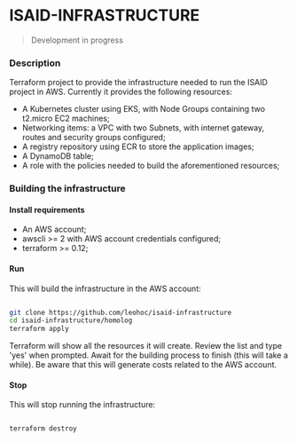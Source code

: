 # ISAID-INFRASTRUCTURE

> Development in progress

### Description

Terraform project to provide the infrastructure needed to run the ISAID project in AWS.
Currently it provides the following resources:

  * A Kubernetes cluster using EKS, with Node Groups containing two t2.micro EC2 machines;
  * Networking items: a VPC with two Subnets, with internet gateway, routes and security groups configured;
  * A registry repository using ECR to store the application images;
  * A DynamoDB table;
  * A role with the policies needed to build the aforementioned resources; 

### Building the infrastructure

#### Install requirements

- An AWS account;
- awscli >= 2 with AWS account credentials configured;
- terraform >= 0.12;

#### Run

This will build the infrastructure in the AWS account:

```bash

git clone https://github.com/leohoc/isaid-infrastructure
cd isaid-infrastructure/homolog
terraform apply

```

Terraform will show all the resources it will create. Review the list and type 'yes' when prompted.
Await for the building process to finish (this will take a while).
Be aware that this will generate costs related to the AWS account. 

#### Stop

This will stop running the infrastructure:

```bash

terraform destroy

```
